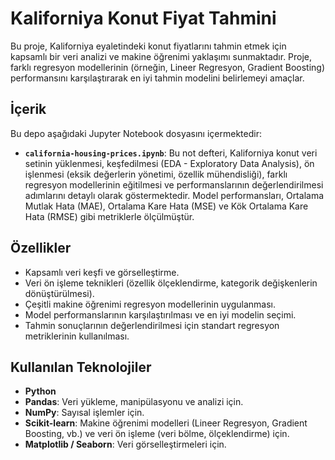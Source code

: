# Kaliforniya Konut Fiyat Tahmini

Bu proje, Kaliforniya eyaletindeki konut fiyatlarını tahmin etmek için kapsamlı bir veri analizi ve makine öğrenimi yaklaşımı sunmaktadır. Proje, farklı regresyon modellerinin (örneğin, Lineer Regresyon, Gradient Boosting) performansını karşılaştırarak en iyi tahmin modelini belirlemeyi amaçlar.

## İçerik

Bu depo aşağıdaki Jupyter Notebook dosyasını içermektedir:

* **`california-housing-prices.ipynb`**: Bu not defteri, Kaliforniya konut veri setinin yüklenmesi, keşfedilmesi (EDA - Exploratory Data Analysis), ön işlenmesi (eksik değerlerin yönetimi, özellik mühendisliği), farklı regresyon modellerinin eğitilmesi ve performanslarının değerlendirilmesi adımlarını detaylı olarak göstermektedir. Model performansları, Ortalama Mutlak Hata (MAE), Ortalama Kare Hata (MSE) ve Kök Ortalama Kare Hata (RMSE) gibi metriklerle ölçülmüştür.

## Özellikler

* Kapsamlı veri keşfi ve görselleştirme.
* Veri ön işleme teknikleri (özellik ölçeklendirme, kategorik değişkenlerin dönüştürülmesi).
* Çeşitli makine öğrenimi regresyon modellerinin uygulanması.
* Model performanslarının karşılaştırılması ve en iyi modelin seçimi.
* Tahmin sonuçlarının değerlendirilmesi için standart regresyon metriklerinin kullanılması.


## Kullanılan Teknolojiler

* **Python**
* **Pandas**: Veri yükleme, manipülasyonu ve analizi için.
* **NumPy**: Sayısal işlemler için.
* **Scikit-learn**: Makine öğrenimi modelleri (Lineer Regresyon, Gradient Boosting, vb.) ve veri ön işleme (veri bölme, ölçeklendirme) için.
* **Matplotlib / Seaborn**: Veri görselleştirmeleri için.
